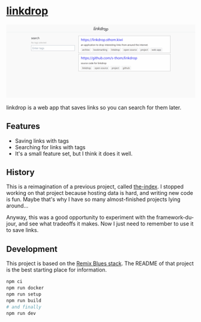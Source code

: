 # [linkdrop](https://linkdrop.sthom.kiwi)

![Screenshot of linkdrop](/.github/media/hero.png "Screenshot of linkdrop")

linkdrop is a web app that saves links so you can search for them later.

## Features

- Saving links with tags
- Searching for links with tags
- It's a small feature set, but I think it does it well.

## History

This is a reimagination of a previous project, called [the-index](https://github.com/s-thom/the-index). I stopped working on that project because hosting data is hard, and writing new code is fun. Maybe that's why I have so many almost-finished projects lying around...

Anyway, this was a good opportunity to experiment with the framework-du-jour, and see what tradeoffs it makes. Now I just need to remember to use it to save links.

## Development

This project is based on the [Remix Blues stack](https://github.com/remix-run/blues-stack). The README of that project is the best starting place for information.

```sh
npm ci
npm run docker
npm run setup
npm run build
# and finally
npm run dev
```
